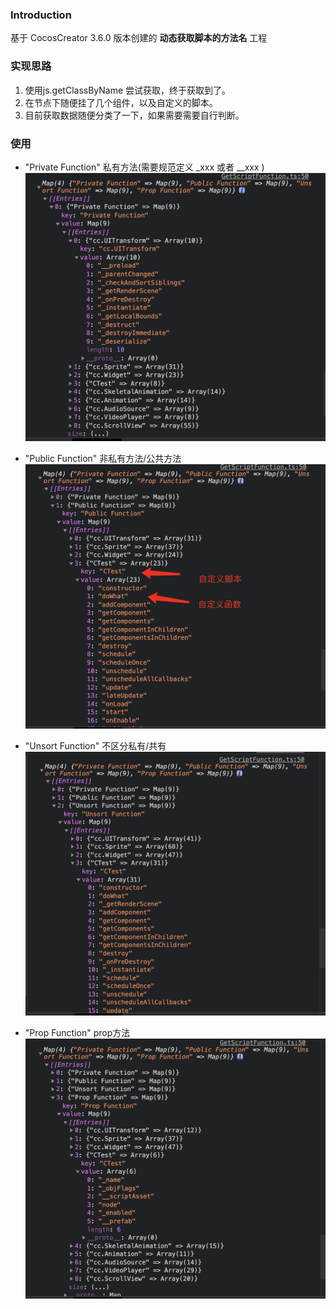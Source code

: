 ### Introduction

基于 CocosCreator 3.6.0 版本创建的 **动态获取脚本的方法名** 工程

### 实现思路
1. 使用js.getClassByName 尝试获取，终于获取到了。
2. 在节点下随便挂了几个组件，以及自定义的脚本。
3. 目前获取数据随便分类了一下，如果需要需要自行判断。

### 使用
- "Private Function" 私有方法(需要规范定义  _xxx 或者 __xxx )
![image](../../../image/202203/2022030521.png)

- "Public Function" 非私有方法/公共方法
![image](../../../image/202203/2022030522.png)

- "Unsort Function" 不区分私有/共有
![image](../../../image/202203/2022030523.png)
- "Prop Function"  prop方法
![image](../../../image/202203/2022030524.png)